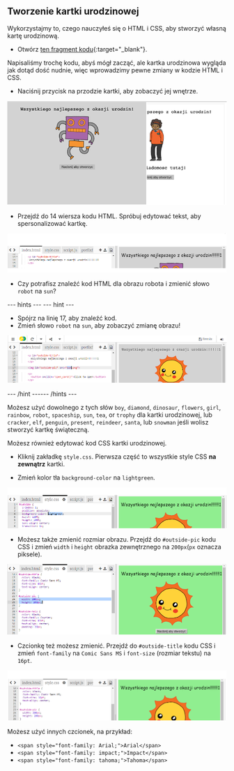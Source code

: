 ## Tworzenie kartki urodzinowej

Wykorzystajmy to, czego nauczyłeś się o HTML i CSS, aby stworzyć własną kartę urodzinową.

+ Otwórz [ten fragment kodu](https://trinket.io/html/6a79fc83bd){:target="_blank"}.

Napisaliśmy trochę kodu, abyś mógł zacząć, ale kartka urodzinowa wygląda jak dotąd dość nudnie, więc wprowadzimy pewne zmiany w kodzie HTML i CSS.

+ Naciśnij przycisk na przodzie kartki, aby zobaczyć jej wnętrze.

![zrzut ekranu](images/birthday-click.png)

+ Przejdź do 14 wiersza kodu HTML. Spróbuj edytować tekst, aby spersonalizować kartkę.

![zrzut ekranu](images/birthday-card-html.png)

+ Czy potrafisz znaleźć kod HTML dla obrazu robota i zmienić słowo `robot` na `sun`?

--- hints ---
 --- hint ---

+ Spójrz na linię 17, aby znaleźć kod.
+ Zmień słowo `robot` na `sun`, aby zobaczyć zmianę obrazu!

![zrzut ekranu](images/birthday-card-sun.png)

--- /hint ------ /hints ---

Możesz użyć dowolnego z tych słów `boy`, `diamond`, `dinosaur`, `flowers`, `girl`, `rainbow`, `robot`, `spaceship`, `sun`, `tea`, or `trophy` dla kartki urodzinowej, lub `cracker`, `elf`, `penguin`, `present`, `reindeer`, `santa`, lub `snowman` jeśli wolisz stworzyć kartkę świąteczną.

Możesz również edytować kod CSS kartki urodzinowej.

+ Kliknij zakładkę `style.css`. Pierwsza część to wszystkie style CSS **na zewnątrz** kartki.

+ Zmień kolor tła `background-color` na `lightgreen`.

![zrzut ekranu](images/birthday-card-outside.png)

+ Możesz także zmienić rozmiar obrazu. Przejdź do `#outside-pic` kodu CSS i zmień `width` i `height` obrazka zewnętrznego na `200px`(`px` oznacza piksele).

![zrzut ekranu](images/birthday-card-size.png)

+ Czcionkę też możesz zmienić. Przejdź do `#outside-title` kodu CSS i zmień `font-family` na `Comic Sans MS` i `font-size` (rozmiar tekstu) na `16pt`.

![zrzut ekranu](images/birthday-card-font.png)

Możesz użyć innych czcionek, na przykład:

+ `<span style="font-family: Arial;">Arial</span>`
+ `<span style="font-family: impact;">Impact</span>`
+ `<span style="font-family: tahoma;">Tahoma</span>`